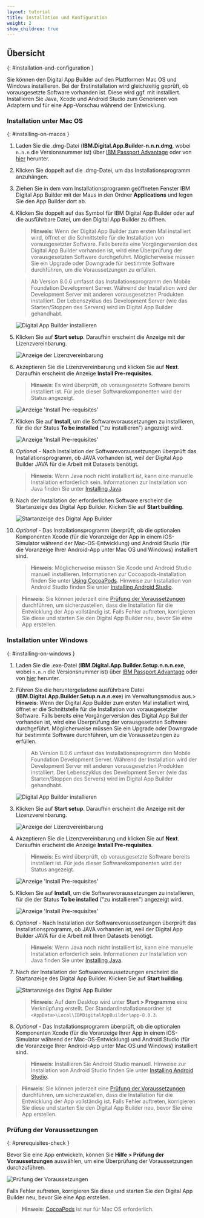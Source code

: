 ```yaml
---
layout: tutorial
title: Installation und Konfiguration
weight: 2
show_children: true
---
```

<!-- NLS_CHARSET=UTF-8 -->
## Übersicht
{: #installation-and-configuration }

Sie können den Digital App Builder auf den Plattformen Mac OS und Windows installieren. Bei der Erstinstallation wird gleichzeitig geprüft, ob vorausgesetzte Software vorhanden ist. Diese wird ggf. mit installiert. Installieren Sie Java, Xcode und Android Studio zum Generieren von Adaptern und für eine App-Vorschau während der Entwicklung. 

### Installation unter Mac OS
{: #installing-on-macos }

1. Laden Sie die .dmg-Datei (**IBM.Digital.App.Builder-n.n.n.dmg**, wobei `n.n.n` die Versionsnummer ist) über [IBM Passport Advantage](https://www.ibm.com/software/passportadvantage/) oder von [hier](https://github.com/MobileFirst-Platform-Developer-Center/Digital-App-Builder/releases) herunter.
2. Klicken Sie doppelt auf die .dmg-Datei, um das Installationsprogramm anzuhängen.
3. Ziehen Sie in dem vom Installationsprogramm geöffneten Fenster IBM Digital App Builder mit der Maus in den Ordner **Applications** und legen Sie den App Builder dort ab.
4. Klicken Sie doppelt auf das Symbol für IBM Digital App Builder oder auf die ausführbare Datei, um den Digital App Builder zu öffnen.
    > **Hinweis**: Wenn der Digital App Builder zum ersten Mal installiert wird, öffnet er die Schnittstelle für die Installation von vorausgesetzter Software. Falls bereits eine Vorgängerversion des Digital App Builder vorhanden ist, wird eine Überprüfung der vorausgesetzten Software durchgeführt. Möglicherweise müssen Sie ein Upgrade oder Downgrade für bestimmte Software durchführen, um die Voraussetzungen zu erfüllen.
    
    > Ab Version 8.0.6 umfasst das Installationsprogramm den Mobile Foundation Development Server. Während der Installation wird der Development Server mit anderen vorausgesetzten Produkten installiert. Der Lebenszyklus des Development Server (wie das Starten/Stoppen des Servers) wird im Digital App Builder gehandhabt.
    
    ![Digital App Builder installieren](dab-install-startup.png)

5. Klicken Sie auf **Start setup**. Daraufhin erscheint die Anzeige mit der Lizenzvereinbarung.

    ![Anzeige der Lizenzvereinbarung](dab-install-license.png)

6. Akzeptieren Sie die Lizenzvereinbarung und klicken Sie auf **Next**. Daraufhin erscheint die Anzeige **Install Pre-requisites**.
    >**Hinweis**: Es wird überprüft, ob vorausgesetzte Software bereits installiert ist. Für jede dieser Softwarekomponenten wird der Status angezeigt.

    ![Anzeige 'Install Pre-requisites'](dab-install-prereq.png)

7. Klicken Sie auf **Install**, um die Softwarevoraussetzungen zu installieren, für die der Status **To be installed** ("zu installieren") angezeigt wird.

    ![Anzeige 'Install Pre-requisites'](dab-install-prereq-tobeinstalled.png)

8. *Optional* - Nach Installation der Softwarevoraussetzungen überprüft das Installationsprogramm, ob JAVA vorhanden ist, weil der Digital App Builder JAVA für die Arbeit mit Datasets benötigt.
    > **Hinweis**: Wenn Java noch nicht installiert ist, kann eine manuelle Installation erforderlich sein. Informationen zur Installation von Java finden Sie unter [Installing Java](https://www.java.com/en/download/help/download_options.xml).

9. Nach der Installation der erforderlichen Software erscheint die Startanzeige des Digital App Builder. Klicken Sie auf **Start building**.

    ![Startanzeige des Digital App Builder](dab-install-startup-screen.png)

10. *Optional* - Das Installationsprogramm überprüft, ob die optionalen Komponenten Xcode (für die Voranzeige der App in einem iOS-Simulator während der Mac-OS-Entwicklung) und Android Studio (für die Voranzeige Ihrer Android-App unter Mac OS und Windows) installiert sind.
    > **Hinweis**: Möglicherweise müssen Sie Xcode und Android Studio manuell installieren. Informationen zur Cocoapods-Installation finden Sie unter [Using CocoaPods](https://guides.cocoapods.org/using/using-cocoapods). Hinweise zur Installation von Android Studio finden Sie unter [Installing Android Studio](https://developer.android.com/studio/). 

>**Hinweis**: Sie können jederzeit eine [Prüfung der Voraussetzungen](#prerequisites-check) durchführen, um sicherzustellen, dass die Installation für die Entwicklung der App vollständig ist. Falls Fehler auftreten, korrigieren Sie diese und starten Sie den Digital App Builder neu, bevor Sie eine App erstellen. 

### Installation unter Windows
{: #installing-on-windows }

1. Laden Sie die .exe-Datei (**IBM.Digital.App.Builder.Setup.n.n.n.exe**, wobei `n.n.n` die Versionsnummer ist) über [IBM Passport Advantage](https://www.ibm.com/software/passportadvantage/) oder von [hier](https://github.com/MobileFirst-Platform-Developer-Center/Digital-App-Builder/releases) herunter.
2. Führen Sie die heruntergeladene ausführbare Datei (**IBM.Digital.App.Builder.Setup.n.n.n.exe**) im Verwaltungsmodus aus.> **Hinweis**: Wenn der Digital App Builder zum ersten Mal installiert wird, öffnet er die Schnittstelle für die Installation von vorausgesetzter Software. Falls bereits eine Vorgängerversion des Digital App Builder vorhanden ist, wird eine Überprüfung der vorausgesetzten Software durchgeführt. Möglicherweise müssen Sie ein Upgrade oder Downgrade für bestimmte Software durchführen, um die Voraussetzungen zu erfüllen.
    
    > Ab Version 8.0.6 umfasst das Installationsprogramm den Mobile Foundation Development Server. Während der Installation wird der Development Server mit anderen vorausgesetzten Produkten installiert. Der Lebenszyklus des Development Server (wie das Starten/Stoppen des Servers) wird im Digital App Builder gehandhabt.

    ![Digital App Builder installieren](dab-install-startup.png)

3. Klicken Sie auf **Start setup**. Daraufhin erscheint die Anzeige mit der Lizenzvereinbarung.

    ![Anzeige der Lizenzvereinbarung](dab-install-license.png)

4. Akzeptieren Sie die Lizenzvereinbarung und klicken Sie auf **Next**. Daraufhin erscheint die Anzeige **Install Pre-requisites**.
    >**Hinweis**: Es wird überprüft, ob vorausgesetzte Software bereits installiert ist. Für jede dieser Softwarekomponenten wird der Status angezeigt.

    ![Anzeige 'Install Pre-requisites'](dab-install-prereq.png)

5. Klicken Sie auf **Install**, um die Softwarevoraussetzungen zu installieren, für die der Status **To be installed** ("zu installieren") angezeigt wird.

    ![Anzeige 'Install Pre-requisites'](dab-install-prereq-tobeinstalled.png)

6. *Optional* - Nach Installation der Softwarevoraussetzungen überprüft das Installationsprogramm, ob JAVA vorhanden ist, weil der Digital App Builder JAVA für die Arbeit mit Ihren Datasets benötigt.
    > **Hinweis**: Wenn Java noch nicht installiert ist, kann eine manuelle Installation erforderlich sein. Informationen zur Installation von Java finden Sie unter [Installing Java](https://www.java.com/en/download/help/download_options.xml).

7. Nach der Installation der Softwarevoraussetzungen erscheint die Startanzeige des Digital App Builder. Klicken Sie auf **Start building**.

    ![Startanzeige des Digital App Builder](dab-install-startup-screen.png)

    > **Hinweis**: Auf dem Desktop wird unter **Start > Programme** eine Verknüpfung erstellt. Der Standardinstallationsordner ist `<AppData>\Local\IBMDigitalAppBuilder\app-8.0.3`.

8. *Optional* - Das Installationsprogramm überprüft, ob die optionalen Komponenten Xcode (für die Voranzeige Ihrer App in einem iOS-Simulator während der Mac-OS-Entwicklung) und Android Studio (für die Voranzeige Ihrer Android-App unter Mac OS und Windows) installiert sind.
    > **Hinweis**: Installieren Sie Android Studio manuell. Hinweise zur Installation von Android Studio finden Sie unter [Installing Android Studio](https://developer.android.com/studio/). 

>**Hinweis**: Sie können jederzeit eine [Prüfung der Voraussetzungen](#prerequisites-check) durchführen, um sicherzustellen, dass die Installation für die Entwicklung der App vollständig ist. Falls Fehler auftreten, korrigieren Sie diese und starten Sie den Digital App Builder neu, bevor Sie eine App erstellen. 

### Prüfung der Voraussetzungen
{: #prerequisites-check }

Bevor Sie eine App entwickeln, können Sie **Hilfe > Prüfung der Voraussetzungen** auswählen, um eine Überprüfung der Voraussetzungen durchzuführen.

![Prüfung der Voraussetzungen](dab-prerequsites-check.png)

Falls Fehler auftreten, korrigieren Sie diese und starten Sie den Digital App Builder neu, bevor Sie eine App erstellen. 

>**Hinweis**: [CocoaPods](https://guides.cocoapods.org/using/using-cocoapods) ist nur für Mac OS erforderlich.

